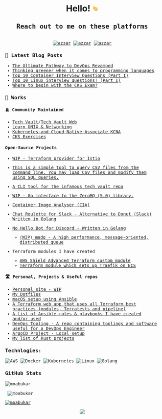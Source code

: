 <div align="center">
<h1 align="center">Hello! <img width="20" src="https://github.com/1999AZZAR/1999AZZAR/blob/main/resources/img/waving.gif"></h1>

</div>

<div>
  <samp>
    <h2 align="center">Reach out to me on these platforms</h2>
    <p align="center">
      <br/>
      <a href="https://www.linkedin.com/in/moabukar/" target="blank"><img align="center"
         src="https://img.shields.io/badge/linkedin-%231DA1F2.svg?style=for-the-badge&logo=linkedin&logoColor=white"
         alt="azzar" height="30"/></a>
      <a href="https://twitter.com/moabukar_1" target="blank"><img align="center"
         src="https://img.shields.io/badge/twitter-1DA1F2.svg?style=for-the-badge&logo=twitter&logoColor=white"
         alt="azzar" height="30"/></a>
      <a href="https://moabukar.medium.com/" target="blank"><img align="center"
          src="https://img.shields.io/badge/Medium-12100E?style=for-the-badge&logo=medium&logoColor=white"
          alt="azzar" height="30"/></a>
</details>


### 📕 Latest Blog Posts

<!-- BLOG-POST-LIST:START -->
- [The Ultimate Pathway to DevOps Revamped](https://moabukar.medium.com/the-ultimate-pathway-to-devops-revamped-5cbbbc2a772e?source=rss-b477510909ef------2)
- [Thinking greener when it comes to programming languages](https://medium.com/trainline/thinking-greener-when-it-comes-to-programming-languages-60bbef195494?source=rss-b477510909ef------2)
- [Top 10 Container Interview Questions &lpar;Part I&rpar;](https://moabukar.medium.com/top-10-container-interview-questions-part-i-7877be053811?source=rss-b477510909ef------2)
- [Top 10 Linux interview questions! &lpar;Part I&rpar;](https://moabukar.medium.com/top-10-linux-interview-questions-part-i-2288e32e3ff3?source=rss-b477510909ef------2)
- [Where to begin with the CKS Exam?](https://moabukar.medium.com/where-to-begin-with-the-cks-exam-5cf0dcc86f76?source=rss-b477510909ef------2)
<!-- BLOG-POST-LIST:END -->

### 🎯 Works

#### 🫂 Community Maintained

- [Tech Vault](https://github.com/moabukar/tech-vault)/[Tech Vault Web](https://tech-vault-web.vercel.app/)
- [Learn UNIX & Networking](https://moabukar.github.io/unix-learn/)
- [Kubernetes-and-Cloud-Native-Associate KCNA](https://moabukar.github.io/Kubernetes-and-Cloud-Native-Associate-KCNA/)
- [CKS Exercises](https://github.com/moabukar/CKS-Exercises-Certified-Kubernetes-Security-Specialist)
  
#### Open-Source Projects


- [WIP - Terraform provider for Istio](https://github.com/moabukar/terraform-provider-istio)
- [This is a simple tool to query CSV files from the command line. You may load CSV files and modify them using SQL queries.](https://github.com/moabukar/csvquery)
- [A CLI tool for the infamous tech vault repo](https://github.com/moabukar/tech-vault-cli)
- [WIP - Go interface to the ZeroMQ (5.0) library.](https://github.com/moabukar/zmq5)
- [Container Image Analyser (CIA)](https://github.com/moabukar/cia)
- [Chat Roulette for Slack - Alternative to Donut (Slack) Written in Golang](https://github.com/chat-roulettte/chat-roulette)
- [No Hello Bot for Discord - Written in Golang](https://github.com/moabukar/no-hello-bot)
  - [(WIP) madq - A high performance, message-oriented, distributed queue](https://github.com/moabukar/madq)

- Terraform modules I have created
  - [AWS Shield Advanced Terraform custom module](https://github.com/moabukar/terraform-aws-shield-advanced)
  - [Terraform module which sets up Traefik on ECS](https://github.com/moabukar/terraform-aws-ecs-traefik) 


#### 🛣️ Personal, Projects & Useful repos

- [Personal site - WIP](https://mo-devops.vercel.app/)
- [My Dotfiles](https://github.com/moabukar/dotfiles)
- [macOS setup using Ansible](https://github.com/moabukar/ansible-mac)
- [A Terraform web app that uses all Terraform best practices (modules, Terratests and pipeline)](https://github.com/moabukar/tf-webapp)
- [A list of Ansible roles & playbooks I have created and/or used](https://github.com/moabukar/ansible2.0)
- [DevOps Tooling - A repo containing toolings and software useful for a DevOps Engineer](https://github.com/moabukar/DevOps-Tooling)
- [ArgoCD Project - Local setup](https://github.com/moabukar/argocd)
- [My list of Rust projects](https://github.com/moabukar/rustv1)


<!-- <h3 align="left">Connect with me 🤝🏻 :</h3>
<p align="left">
<a href="https://twitter.com/moabukar_1" target="blank"><img align="center" src="https://raw.githubusercontent.com/rahuldkjain/github-profile-readme-generator/master/src/images/icons/Social/twitter.svg" alt="moabukar_1" height="30" width="40" /></a>
<a href="https://medium.com/@moabukar" target="blank"><img align="center" src="https://raw.githubusercontent.com/rahuldkjain/github-profile-readme-generator/master/src/images/icons/Social/medium.svg" alt="@moabukar" height="30" width="40" /></a>
<a href="https://linkedin.com/in/mohamed-abukar" target="blank"><img align="center" src="https://raw.githubusercontent.com/rahuldkjain/github-profile-readme-generator/master/src/images/icons/Social/linked-in-alt.svg" alt="mohamed-abukar" height="30" width="40" /></a>
</p> -->


<h3 align="left">Technlogies:</h3>
<p align="center"> 

![AWS](https://img.shields.io/badge/-AWS-000?&logo=Amazon-AWS&logoColor=F90)
![Docker](https://img.shields.io/badge/-Docker-000?&logo=Docker)
![Kubernetes](https://img.shields.io/badge/-Kubernetes-000?&logo=Kubernetes)
![Linux](https://img.shields.io/badge/-Linux-000?&logo=Linux)
![Golang](https://img.shields.io/badge/Go-00ADD8?style=for-the-badge&logo=go&logoColor=white) 


<!-- <a href="https://golang.org" target="_blank" rel="noreferrer"> <img src="https://raw.githubusercontent.com/devicons/devicon/master/icons/go/go-original.svg" alt="go" width="40" height="40"/> </a> 
<a href="https://www.jenkins.io" target="_blank" rel="noreferrer"> <img src="https://www.vectorlogo.zone/logos/jenkins/jenkins-icon.svg" alt="jenkins" width="40" height="40"/> </a> 
<a href="https://kubernetes.io" target="_blank" rel="noreferrer"> <img src="https://www.vectorlogo.zone/logos/kubernetes/kubernetes-icon.svg" alt="kubernetes" width="40" height="40"/> </a> <a href="https://www.linux.org/" target="_blank" rel="noreferrer"> <img src="https://raw.githubusercontent.com/devicons/devicon/master/icons/linux/linux-original.svg" alt="linux" width="40" height="40"/> </a> 
<a href="https://www.python.org" target="_blank" rel="noreferrer"> <img src="https://raw.githubusercontent.com/devicons/devicon/master/icons/python/python-original.svg" alt="python" width="40" height="40"/> 
</a> 
</a href="https://www.terraform.io/" target="_blank" rel="noreferrer">  <img src="https://opensenselabs.com/sites/default/files/inline-images/terraform.png" alt="Terraform" width="40" height="40" > </a> -->


### GitHub Stats

<p><img align="center" src="https://github-readme-stats.vercel.app/api/top-langs?username=moabukar&show_icons=true&locale=en&layout=compact" alt="moabukar" /></p>

<p>&nbsp;<img align="center" src="https://github-readme-stats.vercel.app/api?username=moabukar&show_icons=true&locale=en" alt="moabukar" /></p>

<p align="left"> <a href="https://github.com/ryo-ma/github-profile-trophy"><img src="https://github-profile-trophy.vercel.app/?username=moabukar" alt="moabukar" /></a> </p>

<p align="center">
  <img src="https://komarev.com/ghpvc/?username=moabukar&color=green&style=liquid" />
</p>
